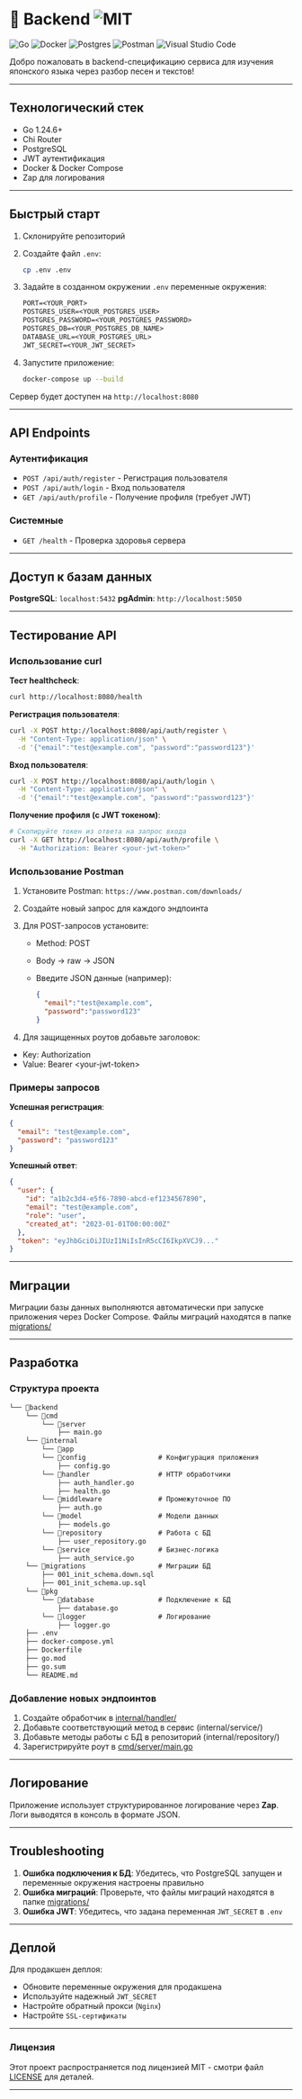 # 📑 Backend ![MIT](https://img.shields.io/badge/License-MIT-yellow.svg)

![Go](https://img.shields.io/badge/go-%2300ADD8.svg?style=for-the-badge&logo=go&logoColor=white) ![Docker](https://img.shields.io/badge/docker-%230db7ed.svg?style=for-the-badge&logo=docker&logoColor=white) ![Postgres](https://img.shields.io/badge/postgres-%23316192.svg?style=for-the-badge&logo=postgresql&logoColor=white) ![Postman](https://img.shields.io/badge/Postman-FF6C37?style=for-the-badge&logo=postman&logoColor=white) ![Visual Studio Code](https://img.shields.io/badge/Visual%20Studio%20Code-0078d7.svg?style=for-the-badge&logo=visual-studio-code&logoColor=white)

Добро пожаловать в backend-спецификацию сервиса для изучения японского языка через разбор песен и текстов!

---

## Технологический стек

- Go 1.24.6+
- Chi Router
- PostgreSQL
- JWT аутентификация
- Docker & Docker Compose
- Zap для логирования

---

## Быстрый старт

1. Склонируйте репозиторий
2. Создайте файл `.env`:

    ```bash
    cp .env .env
    ```

3. Задайте в созданном окружении `.env` переменные окружения:

    ```txt
    PORT=<YOUR_PORT>
    POSTGRES_USER=<YOUR_POSTGRES_USER>
    POSTGRES_PASSWORD=<YOUR_POSTGRES_PASSWORD>
    POSTGRES_DB=<YOUR_POSTGRES_DB_NAME>
    DATABASE_URL=<YOUR_POSTGRES_URL>
    JWT_SECRET=<YOUR_JWT_SECRET>
    ```

4. Запустите приложение:

    ```bash
    docker-compose up --build
    ```

Сервер будет доступен на `http://localhost:8080`

---

## API Endpoints

### Аутентификация

- `POST /api/auth/register` - Регистрация пользователя
- `POST /api/auth/login` - Вход пользователя
- `GET /api/auth/profile` - Получение профиля (требует JWT)

### Системные

- `GET /health` - Проверка здоровья сервера

---

## Доступ к базам данных

**PostgreSQL**: `localhost:5432`
**pgAdmin**: `http://localhost:5050`

---

## Тестирование API

### Использование curl

**Тест healthcheck**:

```bash
curl http://localhost:8080/health
```

**Регистрация пользователя**:

```bash
curl -X POST http://localhost:8080/api/auth/register \
  -H "Content-Type: application/json" \
  -d '{"email":"test@example.com", "password":"password123"}'
```

**Вход пользователя**:

```bash
curl -X POST http://localhost:8080/api/auth/login \
  -H "Content-Type: application/json" \
  -d '{"email":"test@example.com", "password":"password123"}'
```

**Получение профиля (с JWT токеном)**:

```bash
# Скопируйте токен из ответа на запрос входа
curl -X GET http://localhost:8080/api/auth/profile \
  -H "Authorization: Bearer <your-jwt-token>"
```

### Использование Postman

1. Установите Postman: `https://www.postman.com/downloads/`
2. Создайте новый запрос для каждого эндпоинта
3. Для POST-запросов установите:
   - Method: POST
   - Body -> raw -> JSON
   - Введите JSON данные (например):

      ```json
      {
        "email":"test@example.com",
        "password":"password123"
      }
      ```

4. Для защищенных роутов добавьте заголовок:

- Key: Authorization
- Value: Bearer \<your-jwt-token\>

### Примеры запросов

**Успешная регистрация**:

```json
{
  "email": "test@example.com",
  "password": "password123"
}
```

**Успешный ответ**:

```json
{
  "user": {
    "id": "a1b2c3d4-e5f6-7890-abcd-ef1234567890",
    "email": "test@example.com",
    "role": "user",
    "created_at": "2023-01-01T00:00:00Z"
  },
  "token": "eyJhbGciOiJIUzI1NiIsInR5cCI6IkpXVCJ9..."
}
```

---

## Миграции

Миграции базы данных выполняются автоматически при запуске приложения через Docker Compose. Файлы миграций находятся в папке [migrations/](./migrations/)

---

## Разработка

### Структура проекта

```md
└── 📁backend
    └── 📁cmd
        └── 📁server
            ├── main.go
    └── 📁internal
        └── 📁app
        └── 📁config                  # Конфигурация приложения
            ├── config.go
        └── 📁handler                 # HTTP обработчики
            ├── auth_handler.go
            ├── health.go
        └── 📁middleware              # Промежуточное ПО
            ├── auth.go
        └── 📁model                   # Модели данных
            ├── models.go
        └── 📁repository              # Работа с БД
            ├── user_repository.go
        └── 📁service                 # Бизнес-логика
            ├── auth_service.go
    └── 📁migrations                  # Миграции БД
        ├── 001_init_schema.down.sql
        ├── 001_init_schema.up.sql
    └── 📁pkg
        └── 📁database                # Подключение к БД
            ├── database.go
        └── 📁logger                  # Логирование
            ├── logger.go
    ├── .env
    ├── docker-compose.yml
    ├── Dockerfile
    ├── go.mod
    ├── go.sum
    └── README.md
```

### Добавление новых эндпоинтов

1. Создайте обработчик в [internal/handler/](./internal/handler/)
2. Добавьте соответствующий метод в сервис (internal/service/)
3. Добавьте методы работы с БД в репозиторий (internal/repository/)
4. Зарегистрируйте роут в [cmd/server/main.go](./cmd/server/main.go)

---

## Логирование

Приложение использует структурированное логирование через **Zap**. Логи выводятся в консоль в формате JSON.

---

## Troubleshooting

1. **Ошибка подключения к БД**: Убедитесь, что PostgreSQL запущен и переменные окружения настроены правильно
2. **Ошибка миграций**: Проверьте, что файлы миграций находятся в папке [migrations/](./migrations/)
3. **Ошибка JWT**: Убедитесь, что задана переменная `JWT_SECRET` в `.env`

---

## Деплой

Для продакшен деплоя:

- Обновите переменные окружения для продакшена
- Используйте надежный `JWT_SECRET`
- Настройте обратный прокси (`Nginx`)
- Настройте `SSL-сертификаты`

---

### Лицензия

Этот проект распространяется под лицензией MIT - смотри файл [LICENSE](../LICENCE) для деталей.

---
